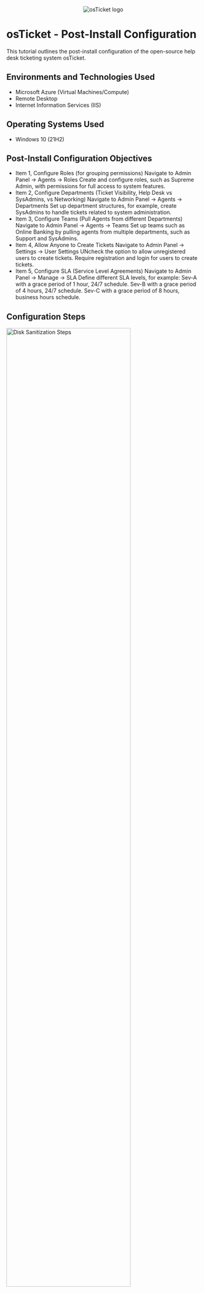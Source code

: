 <p align="center">
<img src="https://i.imgur.com/Clzj7Xs.png" alt="osTicket logo"/>
</p>

<h1>osTicket - Post-Install Configuration</h1>
This tutorial outlines the post-install configuration of the open-source help desk ticketing system osTicket.<br />






<h2>Environments and Technologies Used</h2>

- Microsoft Azure (Virtual Machines/Compute)
- Remote Desktop
- Internet Information Services (IIS)

<h2>Operating Systems Used </h2>

- Windows 10</b> (21H2)

<h2>Post-Install Configuration Objectives</h2>

- Item 1, Configure Roles (for grouping permissions)
Navigate to Admin Panel -> Agents -> Roles
Create and configure roles, such as Supreme Admin, with permissions for full access to system features. 
- Item 2, Configure Departments (Ticket Visibility, Help Desk vs SysAdmins, vs Networking)
Navigate to Admin Panel -> Agents -> Departments
Set up department structures, for example, create SysAdmins to handle tickets related to system administration.
- Item 3, Configure Teams (Pull Agents from different Departments)
Navigate to Admin Panel -> Agents -> Teams
Set up teams such as Online Banking by pulling agents from multiple departments, such as Support and SysAdmins.
- Item 4, Allow Anyone to Create Tickets
Navigate to Admin Panel -> Settings -> User Settings
UNcheck the option to allow unregistered users to create tickets. Require registration and login for users to create tickets.
- Item 5, Configure SLA (Service Level Agreements)
Navigate to Admin Panel -> Manage -> SLA
Define different SLA levels, for example:
Sev-A with a grace period of 1 hour, 24/7 schedule.
Sev-B with a grace period of 4 hours, 24/7 schedule.
Sev-C with a grace period of 8 hours, business hours schedule.

<h2>Configuration Steps</h2>

<p>
<img src=https://i.imgur.com/wzeun5p.png height="80%" width="80%" alt="Disk Sanitization Steps"/>
</p>
<p>
This screenshot demonstrates the osTicket post-installation setup, showcasing both the admin panel configuration and the client portal. It highlights how to configure user roles, departments, and teams to manage ticket visibility and agent permissions. Additionally, it shows the client portal where users can submit tickets. This image illustrates the configuration process for roles, allowing admins to assign permissions and set up efficient workflows for managing support requests.
</p>
<br />

<p>
<img src=https://i.imgur.com/vcgHYv2.png height="80%" width="80%" alt="Disk Sanitization Steps"/>
</p>
<p>
These images showcase the osTicket post-installation process, highlighting key configuration steps. It demonstrates how to configure teams by pulling agents from different departments, such as creating an Online Banking team. It also shows how to enforce registration requirements by unchecking the option that allows unregistered users to create tickets, ensuring users must log in before submitting tickets. The image further illustrates how to configure agents (e.g., Jane in SysAdmins and John in Support) and add customer users (e.g., Karen and Ken) to enable them to submit and track their tickets. These steps are essential for structuring your ticketing system and streamlining user and agent management.
</p>
<br />

<p>
<img src=https://i.imgur.com/a6MJw5y.png height="80%" width="80%" alt="Disk Sanitization Steps"/>
</p>
<p>
To end off this lab this screenshot illustrates the configuration of Service Level Agreements (SLAs) and Help Topics within osTicket. It shows how to define SLAs with different grace periods and schedules, such as Sev-A (1 hour grace period, 24/7 schedule), Sev-B (4 hours grace period, 24/7 schedule), and Sev-C (8 hours grace period, business hours). Additionally, it demonstrates setting up Help Topics that users can select when submitting tickets, such as Business Critical Outage, Personal Computer Issues, Equipment Request, Password Reset, and Other. These configurations help streamline ticket management and categorize incoming requests for better resolution handling.
</p>
<br />
